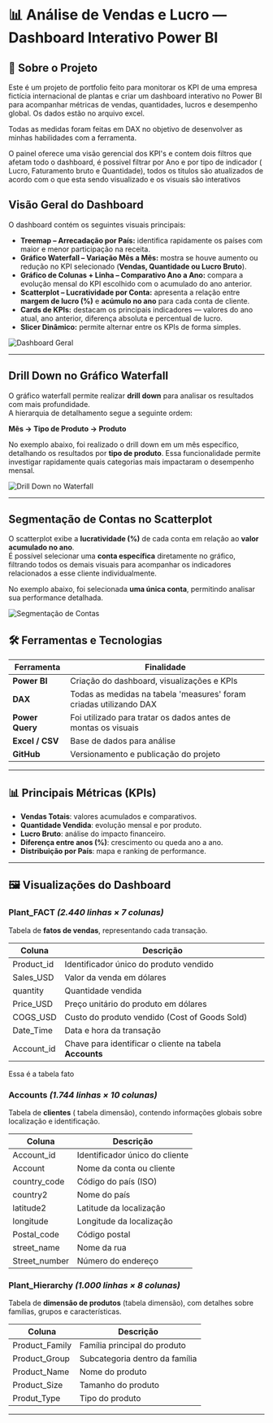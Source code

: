 # 📊 Análise de Vendas e Lucro — Dashboard Interativo Power BI

## 📝 Sobre o Projeto
Este é um projeto de portfolio feito para monitorar os KPI de uma empresa fictícia internacional de plantas e criar um dashboard interativo no Power BI para acompanhar métricas de vendas, quantidades, lucros e desempenho global. Os dados estão no arquivo excel.

Todas as medidas foram feitas em DAX no objetivo de desenvolver as minhas habilidades com a ferramenta.



O painel oferece uma visão gerencial dos KPI's e contem dois filtros que afetam todo o dashboard, é possivel filtrar por Ano e por tipo de indicador ( Lucro, Faturamento bruto  e Quantidade), todos os titulos são atualizados de acordo com o que esta sendo visualizado e os visuais são interativos



## **Visão Geral do Dashboard**

O dashboard contém os seguintes visuais principais:

- **Treemap – Arrecadação por País:** identifica rapidamente os países com maior e menor participação na receita.
- **Gráfico Waterfall – Variação Mês a Mês:** mostra se houve aumento ou redução no KPI selecionado (**Vendas, Quantidade ou Lucro Bruto**).  
- **Gráfico de Colunas + Linha – Comparativo Ano a Ano:** compara a evolução mensal do KPI escolhido com o acumulado do ano anterior.
- **Scatterplot – Lucratividade por Conta:** apresenta a relação entre **margem de lucro (%)** e **acúmulo no ano** para cada conta de cliente.
- **Cards de KPIs:** destacam os principais indicadores — valores do ano atual, ano anterior, diferença absoluta e percentual de lucro.
- **Slicer Dinâmico:** permite alternar entre os KPIs de forma simples.

![Dashboard Geral](dashboards/Dashboard1.jpg)

---

## **Drill Down no Gráfico Waterfall**

O gráfico waterfall permite realizar **drill down** para analisar os resultados com mais profundidade.  
A hierarquia de detalhamento segue a seguinte ordem:

**Mês → Tipo de Produto → Produto**

No exemplo abaixo, foi realizado o drill down em um mês específico, detalhando os resultados por **tipo de produto**. Essa funcionalidade permite investigar rapidamente quais categorias mais impactaram o desempenho mensal.

![Drill Down no Waterfall](dashboards/Dashboard2.jpg)

---

## **Segmentação de Contas no Scatterplot**

O scatterplot exibe a **lucratividade (%)** de cada conta em relação ao **valor acumulado no ano**.  
É possível selecionar uma **conta específica** diretamente no gráfico, filtrando todos os demais visuais para acompanhar os indicadores relacionados a esse cliente individualmente.

No exemplo abaixo, foi selecionada **uma única conta**, permitindo analisar sua performance detalhada.

![Segmentação de Contas](dashboards/Dashboard3.jpg)


## 🛠️ Ferramentas e Tecnologias
| Ferramenta | Finalidade |
|-----------|------------|
| **Power BI** | Criação do dashboard, visualizações e KPIs |
| **DAX** | Todas as medidas na tabela 'measures' foram criadas utilizando DAX |
| **Power Query** | Foi utilizado para tratar os dados antes de montas os visuais |
| **Excel / CSV** | Base de dados para análise |
| **GitHub** | Versionamento e publicação do projeto |

---

## 📊 Principais Métricas (KPIs)
- **Vendas Totais**: valores acumulados e comparativos.
- **Quantidade Vendida**: evolução mensal e por produto.
- **Lucro Bruto**: análise do impacto financeiro.
- **Diferença entre anos (%)**: crescimento ou queda ano a ano.
- **Distribuição por País**: mapa e ranking de performance.

---

## 🖼️ Visualizações do Dashboard



### Plant_FACT *(2.440 linhas × 7 colunas)*  
Tabela de **fatos de vendas**, representando cada transação.

| Coluna         | Descrição                                      |
|---------------|-----------------------------------------------|
| Product_id    | Identificador único do produto vendido         |
| Sales_USD     | Valor da venda em dólares                      |
| quantity      | Quantidade vendida                             |
| Price_USD     | Preço unitário do produto em dólares           |
| COGS_USD      | Custo do produto vendido (Cost of Goods Sold)  |
| Date_Time     | Data e hora da transação                       |
| Account_id    | Chave para identificar o cliente na tabela **Accounts** |

Essa é a tabela fato


### Accounts *(1.744 linhas × 10 colunas)*  
Tabela de **clientes** ( tabela dimensão), contendo informações globais sobre localização e identificação.

| Coluna         | Descrição                               |
|---------------|----------------------------------------|
| Account_id    | Identificador único do cliente          |
| Account       | Nome da conta ou cliente                |
| country_code  | Código do país (ISO)                    |
| country2      | Nome do país                            |
| latitude2     | Latitude da localização                 |
| longitude     | Longitude da localização                |
| Postal_code   | Código postal                           |
| street_name   | Nome da rua                             |
| Street_number | Número do endereço                      |


### Plant_Hierarchy *(1.000 linhas × 8 colunas)*  
Tabela de **dimensão de produtos** (tabela dimensão), com detalhes sobre famílias, grupos e características.

| Coluna          | Descrição                            |
|-----------------|-------------------------------------|
| Product_Family  | Família principal do produto         |
| Product_Group   | Subcategoria dentro da família       |
| Product_Name    | Nome do produto                      |
| Product_Size    | Tamanho do produto                   |
| Produt_Type     | Tipo do produto                      |







---
